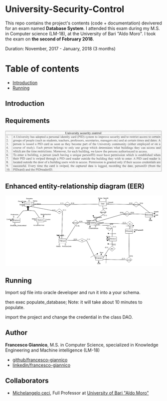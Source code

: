 # University-Security-Control
This repo contains the project's contents (code + documentation) devivered for an exam named **Database System**.
I attended this exam during my M.S. in Computer science (LM-18),  at the University of Bari "Aldo Moro".
I took the exam on **the second of February 2018**.

Duration: November, 2017 - January, 2018 (3 months)

# Table of contents
 * [Introduction](#introduction)
 * [Running](#running)

## Introduction


## Requirements
![requirements](images/requirements.png)

## Enhanced entity-relationship diagram (EER)
![eer](images/final_schema.png)

## Running
Import sql file into oracle developer and run it into a your schema.

then exec populate_database;
Note: it will take about 10 minutes to populate. 

import the project and change the credential in the class DAO.


## Author
**Francesco Giannico**, M.S. in Computer Science, specialized in Knowledge Engineering and Machine intelligence (LM-18)
* [github/francesco-giannico](https://github.com/francesco-giannico)
* [linkedin/francesco-giannico](https://linkedin.com/in/francesco-giannico)

## Collaborators
* [Michelangelo ceci](http://www.di.uniba.it/~ceci/), Full Professor at [University of Bari "Aldo Moro"](https://www.uniba.it/)
